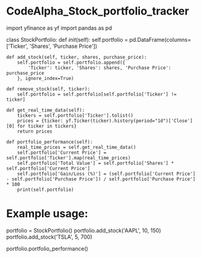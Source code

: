 # CodeAlpha_Stock_portfolio_tracker
import yfinance as yf
import pandas as pd

class StockPortfolio:
    def _init_(self):
        self.portfolio = pd.DataFrame(columns=['Ticker', 'Shares', 'Purchase Price'])

    def add_stock(self, ticker, shares, purchase_price):
        self.portfolio = self.portfolio.append({
            'Ticker': ticker, 'Shares': shares, 'Purchase Price': purchase_price
        }, ignore_index=True)

    def remove_stock(self, ticker):
        self.portfolio = self.portfolio[self.portfolio['Ticker'] != ticker]

    def get_real_time_data(self):
        tickers = self.portfolio['Ticker'].tolist()
        prices = {ticker: yf.Ticker(ticker).history(period="1d")['Close'][0] for ticker in tickers}
        return prices

    def portfolio_performance(self):
        real_time_prices = self.get_real_time_data()
        self.portfolio['Current Price'] = self.portfolio['Ticker'].map(real_time_prices)
        self.portfolio['Total Value'] = self.portfolio['Shares'] * self.portfolio['Current Price']
        self.portfolio['Gain/Loss (%)'] = (self.portfolio['Current Price'] - self.portfolio['Purchase Price']) / self.portfolio['Purchase Price'] * 100
        print(self.portfolio)

# Example usage:
portfolio = StockPortfolio()
portfolio.add_stock('AAPL', 10, 150)
portfolio.add_stock('TSLA', 5, 700)

portfolio.portfolio_performance()
